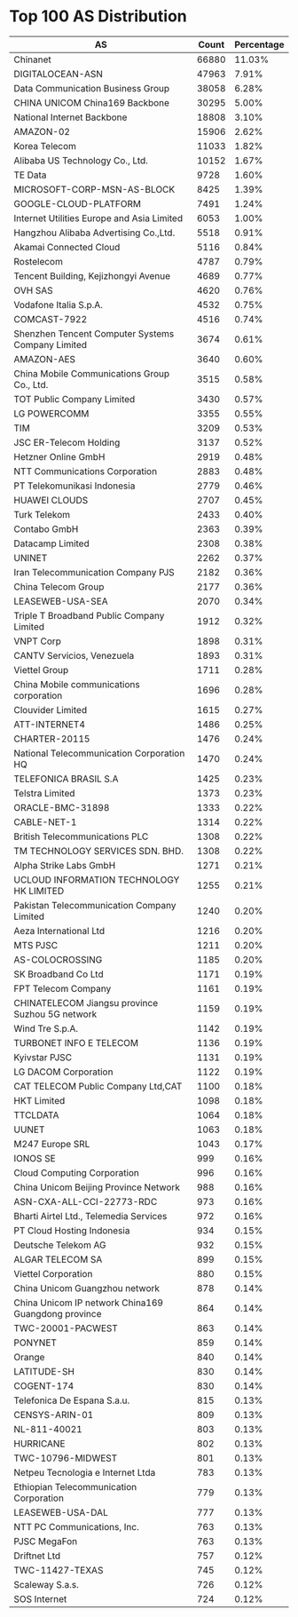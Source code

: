 # Top 100 AS Distribution
| AS | Count | Percentage |
|----|----|----|
| Chinanet | 66880 | 11.03% |
| DIGITALOCEAN-ASN | 47963 | 7.91% |
| Data Communication Business Group | 38058 | 6.28% |
| CHINA UNICOM China169 Backbone | 30295 | 5.00% |
| National Internet Backbone | 18808 | 3.10% |
| AMAZON-02 | 15906 | 2.62% |
| Korea Telecom | 11033 | 1.82% |
| Alibaba US Technology Co., Ltd. | 10152 | 1.67% |
| TE Data | 9728 | 1.60% |
| MICROSOFT-CORP-MSN-AS-BLOCK | 8425 | 1.39% |
| GOOGLE-CLOUD-PLATFORM | 7491 | 1.24% |
| Internet Utilities Europe and Asia Limited | 6053 | 1.00% |
| Hangzhou Alibaba Advertising Co.,Ltd. | 5518 | 0.91% |
| Akamai Connected Cloud | 5116 | 0.84% |
| Rostelecom | 4787 | 0.79% |
| Tencent Building, Kejizhongyi Avenue | 4689 | 0.77% |
| OVH SAS | 4620 | 0.76% |
| Vodafone Italia S.p.A. | 4532 | 0.75% |
| COMCAST-7922 | 4516 | 0.74% |
| Shenzhen Tencent Computer Systems Company Limited | 3674 | 0.61% |
| AMAZON-AES | 3640 | 0.60% |
| China Mobile Communications Group Co., Ltd. | 3515 | 0.58% |
| TOT Public Company Limited | 3430 | 0.57% |
| LG POWERCOMM | 3355 | 0.55% |
| TIM | 3209 | 0.53% |
| JSC ER-Telecom Holding | 3137 | 0.52% |
| Hetzner Online GmbH | 2919 | 0.48% |
| NTT Communications Corporation | 2883 | 0.48% |
| PT Telekomunikasi Indonesia | 2779 | 0.46% |
| HUAWEI CLOUDS | 2707 | 0.45% |
| Turk Telekom | 2433 | 0.40% |
| Contabo GmbH | 2363 | 0.39% |
| Datacamp Limited | 2308 | 0.38% |
| UNINET | 2262 | 0.37% |
| Iran Telecommunication Company PJS | 2182 | 0.36% |
| China Telecom Group | 2177 | 0.36% |
| LEASEWEB-USA-SEA | 2070 | 0.34% |
| Triple T Broadband Public Company Limited | 1912 | 0.32% |
| VNPT Corp | 1898 | 0.31% |
| CANTV Servicios, Venezuela | 1893 | 0.31% |
| Viettel Group | 1711 | 0.28% |
| China Mobile communications corporation | 1696 | 0.28% |
| Clouvider Limited | 1615 | 0.27% |
| ATT-INTERNET4 | 1486 | 0.25% |
| CHARTER-20115 | 1476 | 0.24% |
| National Telecommunication Corporation HQ | 1470 | 0.24% |
| TELEFONICA BRASIL S.A | 1425 | 0.23% |
| Telstra Limited | 1373 | 0.23% |
| ORACLE-BMC-31898 | 1333 | 0.22% |
| CABLE-NET-1 | 1314 | 0.22% |
| British Telecommunications PLC | 1308 | 0.22% |
| TM TECHNOLOGY SERVICES SDN. BHD. | 1308 | 0.22% |
| Alpha Strike Labs GmbH | 1271 | 0.21% |
| UCLOUD INFORMATION TECHNOLOGY HK LIMITED | 1255 | 0.21% |
| Pakistan Telecommunication Company Limited | 1240 | 0.20% |
| Aeza International Ltd | 1216 | 0.20% |
| MTS PJSC | 1211 | 0.20% |
| AS-COLOCROSSING | 1185 | 0.20% |
| SK Broadband Co Ltd | 1171 | 0.19% |
| FPT Telecom Company | 1161 | 0.19% |
| CHINATELECOM Jiangsu province Suzhou 5G network | 1159 | 0.19% |
| Wind Tre S.p.A. | 1142 | 0.19% |
| TURBONET INFO E TELECOM | 1136 | 0.19% |
| Kyivstar PJSC | 1131 | 0.19% |
| LG DACOM Corporation | 1122 | 0.19% |
| CAT TELECOM Public Company Ltd,CAT | 1100 | 0.18% |
| HKT Limited | 1098 | 0.18% |
| TTCLDATA | 1064 | 0.18% |
| UUNET | 1063 | 0.18% |
| M247 Europe SRL | 1043 | 0.17% |
| IONOS SE | 999 | 0.16% |
| Cloud Computing Corporation | 996 | 0.16% |
| China Unicom Beijing Province Network | 988 | 0.16% |
| ASN-CXA-ALL-CCI-22773-RDC | 973 | 0.16% |
| Bharti Airtel Ltd., Telemedia Services | 972 | 0.16% |
| PT Cloud Hosting Indonesia | 934 | 0.15% |
| Deutsche Telekom AG | 932 | 0.15% |
| ALGAR TELECOM SA | 899 | 0.15% |
| Viettel Corporation | 880 | 0.15% |
| China Unicom Guangzhou network | 878 | 0.14% |
| China Unicom IP network China169 Guangdong province | 864 | 0.14% |
| TWC-20001-PACWEST | 863 | 0.14% |
| PONYNET | 859 | 0.14% |
| Orange | 840 | 0.14% |
| LATITUDE-SH | 830 | 0.14% |
| COGENT-174 | 830 | 0.14% |
| Telefonica De Espana S.a.u. | 815 | 0.13% |
| CENSYS-ARIN-01 | 809 | 0.13% |
| NL-811-40021 | 803 | 0.13% |
| HURRICANE | 802 | 0.13% |
| TWC-10796-MIDWEST | 801 | 0.13% |
| Netpeu Tecnologia e Internet Ltda | 783 | 0.13% |
| Ethiopian Telecommunication Corporation | 779 | 0.13% |
| LEASEWEB-USA-DAL | 777 | 0.13% |
| NTT PC Communications, Inc. | 763 | 0.13% |
| PJSC MegaFon | 763 | 0.13% |
| Driftnet Ltd | 757 | 0.12% |
| TWC-11427-TEXAS | 745 | 0.12% |
| Scaleway S.a.s. | 726 | 0.12% |
| SOS Internet | 724 | 0.12% |
